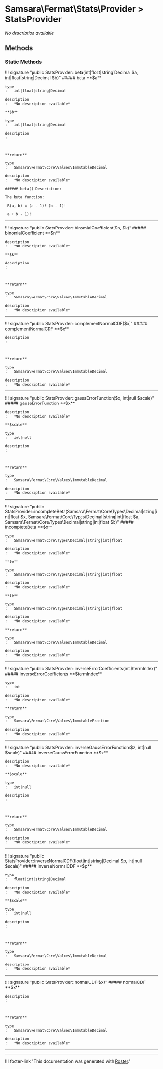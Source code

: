 # Samsara\Fermat\Stats\Provider > StatsProvider

*No description available*


## Methods


### Static Methods

!!! signature "public StatsProvider::beta(int|float|string|Decimal $a, int|float|string|Decimal $b)"
    ##### beta
    **$a**

    type
    :   int|float|string|Decimal

    description
    :   *No description available*

    **$b**

    type
    :   int|float|string|Decimal

    description
    :   
    
    

    **return**

    type
    :   Samsara\Fermat\Core\Values\ImmutableDecimal

    description
    :   *No description available*

    ###### beta() Description:

    The beta function:
    
     B(a, b) = (a - 1)! (b - 1)!
    
     a + b - 1)!

---

!!! signature "public StatsProvider::binomialCoefficient($n, $k)"
    ##### binomialCoefficient
    **$n**

    description
    :   *No description available*

    **$k**

    description
    :   
    
    

    **return**

    type
    :   Samsara\Fermat\Core\Values\ImmutableDecimal

    description
    :   *No description available*

---

!!! signature "public StatsProvider::complementNormalCDF($x)"
    ##### complementNormalCDF
    **$x**

    description
    :   
    
    

    **return**

    type
    :   Samsara\Fermat\Core\Values\ImmutableDecimal

    description
    :   *No description available*

---

!!! signature "public StatsProvider::gaussErrorFunction($x, int|null $scale)"
    ##### gaussErrorFunction
    **$x**

    description
    :   *No description available*

    **$scale**

    type
    :   int|null

    description
    :   
    
    

    **return**

    type
    :   Samsara\Fermat\Core\Values\ImmutableDecimal

    description
    :   *No description available*

---

!!! signature "public StatsProvider::incompleteBeta(Samsara\Fermat\Core\Types\Decimal|string|int|float $x, Samsara\Fermat\Core\Types\Decimal|string|int|float $a, Samsara\Fermat\Core\Types\Decimal|string|int|float $b)"
    ##### incompleteBeta
    **$x**

    type
    :   Samsara\Fermat\Core\Types\Decimal|string|int|float

    description
    :   *No description available*

    **$a**

    type
    :   Samsara\Fermat\Core\Types\Decimal|string|int|float

    description
    :   *No description available*

    **$b**

    type
    :   Samsara\Fermat\Core\Types\Decimal|string|int|float

    description
    :   *No description available*

    **return**

    type
    :   Samsara\Fermat\Core\Values\ImmutableDecimal

    description
    :   *No description available*

---

!!! signature "public StatsProvider::inverseErrorCoefficients(int $termIndex)"
    ##### inverseErrorCoefficients
    **$termIndex**

    type
    :   int

    description
    :   *No description available*

    **return**

    type
    :   Samsara\Fermat\Core\Values\ImmutableFraction

    description
    :   *No description available*

---

!!! signature "public StatsProvider::inverseGaussErrorFunction($z, int|null $scale)"
    ##### inverseGaussErrorFunction
    **$z**

    description
    :   *No description available*

    **$scale**

    type
    :   int|null

    description
    :   
    
    

    **return**

    type
    :   Samsara\Fermat\Core\Values\ImmutableDecimal

    description
    :   *No description available*

---

!!! signature "public StatsProvider::inverseNormalCDF(float|int|string|Decimal $p, int|null $scale)"
    ##### inverseNormalCDF
    **$p**

    type
    :   float|int|string|Decimal

    description
    :   *No description available*

    **$scale**

    type
    :   int|null

    description
    :   
    
    

    **return**

    type
    :   Samsara\Fermat\Core\Values\ImmutableDecimal

    description
    :   *No description available*

---

!!! signature "public StatsProvider::normalCDF($x)"
    ##### normalCDF
    **$x**

    description
    :   
    
    

    **return**

    type
    :   Samsara\Fermat\Core\Values\ImmutableDecimal

    description
    :   *No description available*

---




---
!!! footer-link "This documentation was generated with [Roster](https://jordanrl.github.io/Roster/)."